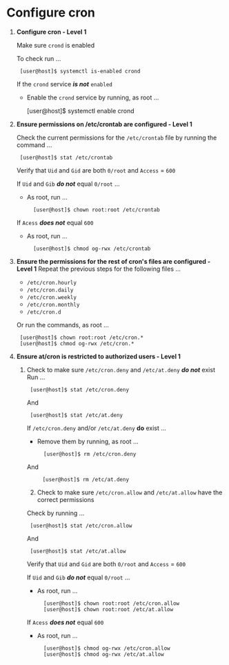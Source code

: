 Configure cron
====================
1. **Configure cron - Level 1**
	
	Make sure `crond` is enabled
	
	To check run ...

		[user@host]$ systemctl is-enabled crond

	If the `crond` service **_is not_** `enabled`
	
	- Enable the `crond` service by running, as root ...
		
		[user@host]$ systemctl enable crond

2. **Ensure permissions on /etc/crontab are configured - Level 1**

	Check the current permissions for the `/etc/crontab` file by running the command ...
	
		[user@host]$ stat /etc/crontab
		
	Verify that `Uid` and `Gid` are both `0/root` and `Access` = `600`
	
	If `Uid` and `Gib` **_do not_** equal `0/root` ...
	- As root, run ...
		
			[user@host]$ chown root:root /etc/crontab

	If `Acess` **_does not_** equal `600`
	- As root, run ...

			[user@host]$ chmod og-rwx /etc/crontab

3. **Ensure the permissions for the rest of cron's files are configured - Level 1**
	Repeat the previous steps for the following files ...
	- `/etc/cron.hourly`
	- `/etc/cron.daily`
	- `/etc/cron.weekly`
	- `/etc/cron.monthly`
	- `/etc/cron.d`

	Or run the commands, as root ...
		
		[user@host]$ chown root:root /etc/cron.*
		[user@host]$ chmod og-rwx /etc/cron.*

4. **Ensure at/cron is restricted to authorized users - Level 1**
	1. Check to make sure `/etc/cron.deny` and `/etc/at.deny` **_do not_** exist
		Run ...
	
			[user@host]$ stat /etc/cron.deny

		And
		
			[user@host]$ stat /etc/at.deny

		If `/etc/cron.deny` and/or `/etc/at.deny` **do** exist ...
		- Remove them by running, as root ...

				[user@host]$ rm /etc/cron.deny
				
		And
		
				[user@host]$ rm /etc/at.deny

		2. Check to make sure `/etc/cron.allow` and `/etc/at.allow` have the correct permissions

		Check by running ...

			[user@host]$ stat /etc/cron.allow

		And

			[user@host]$ stat /etc/at.allow

		Verify that `Uid` and `Gid` are both `0/root` and `Access` = `600`
		
		If `Uid` and `Gib` **_do not_** equal `0/root` ...
		- As root, run ...
		
				[user@host]$ chown root:root /etc/cron.allow
				[user@host]$ chown root:root /etc/at.allow

		If `Acess` **_does not_** equal `600`
		- As root, run ...

				[user@host]$ chmod og-rwx /etc/cron.allow
				[user@host]$ chmod og-rwx /etc/at.allow
 
<!--stackedit_data:
eyJoaXN0b3J5IjpbLTcwNjg5MTIwOSwtMjExNzI3NTk3Ml19
-->
